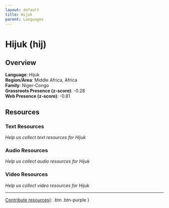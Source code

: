 ```yaml
---
layout: default
title: Hijuk
parent: Languages
---
```


# Hijuk (hij)

## Overview

**Language**: Hijuk  
**Region/Area**: Middle Africa, Africa  
**Family**: Niger-Congo  
**Grassroots Presence (z-score)**: -0.28  
**Web Presence (z-score)**: -0.81  

## Resources

### Text Resources
*Help us collect text resources for Hijuk*

### Audio Resources
*Help us collect audio resources for Hijuk*

### Video Resources
*Help us collect video resources for Hijuk*

---

[Contribute resources](https://forms.office.com/e/1SfLJx3u1r){: .btn .btn-purple }

